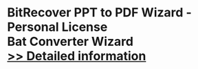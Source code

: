 # BitRecover PPT to PDF Wizard - Personal License<br />Bat Converter Wizard<br />[>> Detailed information](https://secure.shareit.com/shareit/product.html?productid=300953480&affiliateid=200057808)